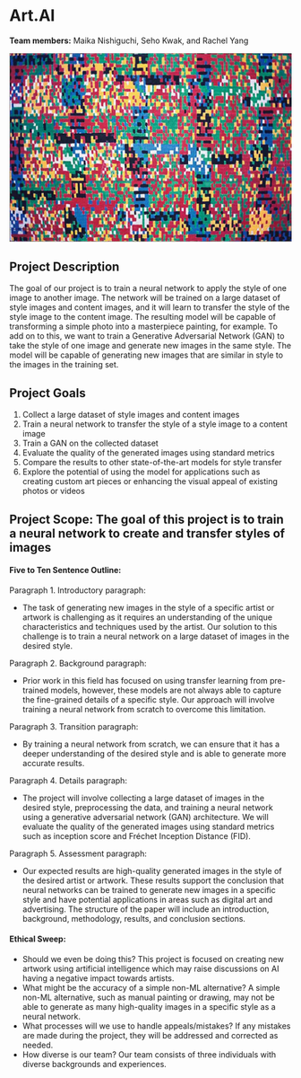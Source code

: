 # Art.AI

**Team members:** Maika Nishiguchi, Seho Kwak, and Rachel Yang

![](cs152.jpg)

## Project Description

The goal of our project is to train a neural network to apply the style of one image to another image. The network will be trained on a large dataset of style images and content images, and it will learn to transfer the style of the style image to the content image. The resulting model will be capable of transforming a simple photo into a masterpiece painting, for example. To add on to this, we want to train a Generative Adversarial Network (GAN) to take the style of one image and generate new images in the same style. The model will be capable of generating new images that are similar in style to the images in the training set.

## Project Goals

1. Collect a large dataset of style images and content images
2. Train a neural network to transfer the style of a style image to a content image
3. Train a GAN on the collected dataset 
4. Evaluate the quality of the generated images using standard metrics
5. Compare the results to other state-of-the-art models for style transfer
6. Explore the potential of using the model for applications such as creating custom art pieces or enhancing the visual appeal of existing photos or videos

## Project Scope: The goal of this project is to train a neural network to create and transfer styles of images

#### Five to Ten Sentence Outline:
Paragraph 1. Introductory paragraph: 
- The task of generating new images in the style of a specific artist or artwork is challenging as it requires an understanding of the unique characteristics and techniques used by the artist. Our solution to this challenge is to train a neural network on a large dataset of images in the desired style.

Paragraph 2. Background paragraph: 
- Prior work in this field has focused on using transfer learning from pre-trained models, however, these models are not always able to capture the fine-grained details of a specific style. Our approach will involve training a neural network from scratch to overcome this limitation.

Paragraph 3. Transition paragraph: 
- By training a neural network from scratch, we can ensure that it has a deeper understanding of the desired style and is able to generate more accurate results.

Paragraph 4. Details paragraph: 
- The project will involve collecting a large dataset of images in the desired style, preprocessing the data, and training a neural network using a generative adversarial network (GAN) architecture. We will evaluate the quality of the generated images using standard metrics such as inception score and Fréchet Inception Distance (FID).

Paragraph 5. Assessment paragraph: 
- Our expected results are high-quality generated images in the style of the desired artist or artwork. These results support the conclusion that neural networks can be trained to generate new images in a specific style and have potential applications in areas such as digital art and advertising. The structure of the paper will include an introduction, background, methodology, results, and conclusion sections.

#### Ethical Sweep:
- Should we even be doing this? This project is focused on creating new artwork using artificial intelligence which may raise discussions on AI having a negative impact towards artists. 
- What might be the accuracy of a simple non-ML alternative? A simple non-ML alternative, such as manual painting or drawing, may not be able to generate as many high-quality images in a specific style as a neural network.
- What processes will we use to handle appeals/mistakes? If any mistakes are made during the project, they will be addressed and corrected as needed.
- How diverse is our team? Our team consists of three individuals with diverse backgrounds and experiences.
